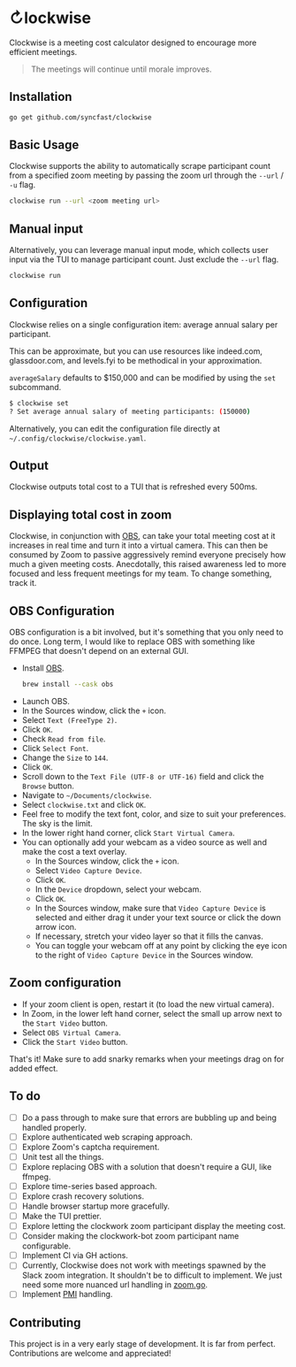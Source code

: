 # &orarr;lockwise

Clockwise is a meeting cost calculator designed to encourage more efficient
meetings. 

> The meetings will continue until morale improves.

## Installation
```bash
go get github.com/syncfast/clockwise
```

## Basic Usage
Clockwise supports the ability to automatically scrape participant count from a
specified zoom meeting by passing the zoom url through the `--url` / `-u` flag. 

```bash
clockwise run --url <zoom meeting url>
```

## Manual input
Alternatively, you can leverage manual input mode, which collects user input via
the TUI to manage participant count. Just exclude the `--url` flag. 

```bash
clockwise run
```

## Configuration
Clockwise relies on a single configuration item: average annual salary per
participant.

This can be approximate, but you can use resources like indeed.com,
glassdoor.com, and levels.fyi to be methodical in your approximation.

`averageSalary` defaults to $150,000 and can be modified by using the `set`
subcommand.

```bash
$ clockwise set
? Set average annual salary of meeting participants: (150000) 
```

Alternatively, you can edit the configuration file directly at
`~/.config/clockwise/clockwise.yaml`.

## Output
Clockwise outputs total cost to a TUI that is refreshed every 500ms.

## Displaying total cost in zoom
Clockwise, in conjunction with [OBS](https://obsproject.com/), can take your
total meeting cost at it increases in real time and turn it into a virtual
camera. This can then be consumed by Zoom to passive aggressively remind
everyone precisely how much a given meeting costs. Anecdotally, this raised
awareness led to more focused and less frequent meetings for my team. To change
something, track it. 

## OBS Configuration
OBS configuration is a bit involved, but it's something that you only need to do
once. Long term, I would like to replace OBS with something like FFMPEG that
doesn't depend on an external GUI.

- Install [OBS](https://obsproject.com/).
    ```bash
    brew install --cask obs
    ```
- Launch OBS.
- In the Sources window, click the `+` icon. 
- Select `Text (FreeType 2)`.
- Click `OK`.
- Check `Read from file`.
- Click `Select Font`.
- Change the `Size` to `144`.
- Click `OK`.
- Scroll down to the `Text File (UTF-8 or UTF-16)` field and click the `Browse`
  button.
- Navigate to `~/Documents/clockwise`.
- Select `clockwise.txt` and click `OK`. 
- Feel free to modify the text font, color, and size to suit your preferences.
  The sky is the limit.
- In the lower right hand corner, click `Start Virtual Camera`. 
- You can optionally add your webcam as a video source as well and make the cost
  a text overlay.
  - In the Sources window, click the `+` icon.
  - Select `Video Capture Device`.
  - Click `OK`.
  - In the `Device` dropdown, select your webcam. 
  - Click `OK`.
  - In the Sources window, make sure that `Video Capture Device` is selected and
    either drag it under your text source or click the down arrow icon.
  - If necessary, stretch your video layer so that it fills the canvas.
  - You can toggle your webcam off at any point by clicking the eye icon to the
    right of `Video Capture Device` in the Sources window.

## Zoom configuration
- If your zoom client is open, restart it (to load the new virtual camera).
- In Zoom, in the lower left hand corner, select the small up arrow next to the
  `Start Video` button.
- Select `OBS Virtual Camera`.
- Click the `Start Video` button. 

That's it! Make sure to add snarky remarks when your meetings drag on for added
effect.

## To do
- [ ] Do a pass through to make sure that errors are bubbling up and being
  handled properly.
- [ ] Explore authenticated web scraping approach.
- [ ] Explore Zoom's captcha requirement.
- [ ] Unit test all the things.
- [ ] Explore replacing OBS with a solution that doesn't require a GUI, like
  ffmpeg. 
- [ ] Explore time-series based approach.
- [ ] Explore crash recovery solutions.
- [ ] Handle browser startup more gracefully. 
- [ ] Make the TUI prettier.
- [ ] Explore letting the clockwork zoom participant display the meeting cost. 
- [ ] Consider making the clockwork-bot zoom participant name configurable.
- [ ] Implement CI via GH actions.
- [ ] Currently, Clockwise does not work with meetings spawned by the Slack zoom
  integration. It shouldn't be to difficult to implement. We just need some more
  nuanced url handling in [zoom.go](internal/scrape/zoom.go).
- [ ] Implement
  [PMI](https://support.zoom.us/hc/en-us/articles/203276937-Using-Personal-Meeting-ID-PMI-)
  handling. 

## Contributing
This project is in a very early stage of development. It is far from perfect.
Contributions are welcome and appreciated!